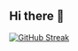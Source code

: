 ## Hi there 👋

[![GitHub Streak](http://github-readme-streak-stats.herokuapp.com?user=buzhinin4&theme=dark&background=000000)](https://git.io/streak-stats)

<!--
**buzhinin4/buzhinin4** is a ✨ _special_ ✨ repository because its `README.md` (this file) appears on your GitHub profile.

Here are some ideas to get you started:

- 🔭 I’m currently working on ...
- 🌱 I’m currently learning ...
- 👯 I’m looking to collaborate on ...
- 🤔 I’m looking for help with ...
- 💬 Ask me about ...
- 📫 How to reach me: ...
- 😄 Pronouns: ...
- ⚡ Fun fact: ...
-->
